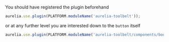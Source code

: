 
You should have registered the plugin beforehand

```js
aurelia.use.plugin(PLATFORM.moduleName('aurelia-toolbelt'));
```
or at any further level you are interested down to the ```button``` itself
```js
aurelia.use.plugin(PLATFORM.moduleName('aurelia-toolbelt/components/bootstrap/button'));
```